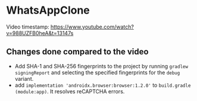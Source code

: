 # WhatsAppClone

Video timestamp: https://www.youtube.com/watch?v=988UZFB0heA&t=13147s

## Changes done compared to the video
- Add SHA-1 and SHA-256 fingerprints to the project by running `gradlew signingReport` and selecting the specified fingerprints for the `debug` variant.
- add `implementation 'androidx.browser:browser:1.2.0'` to `build.gradle (module:app)`. It resolves reCAPTCHA errors.
